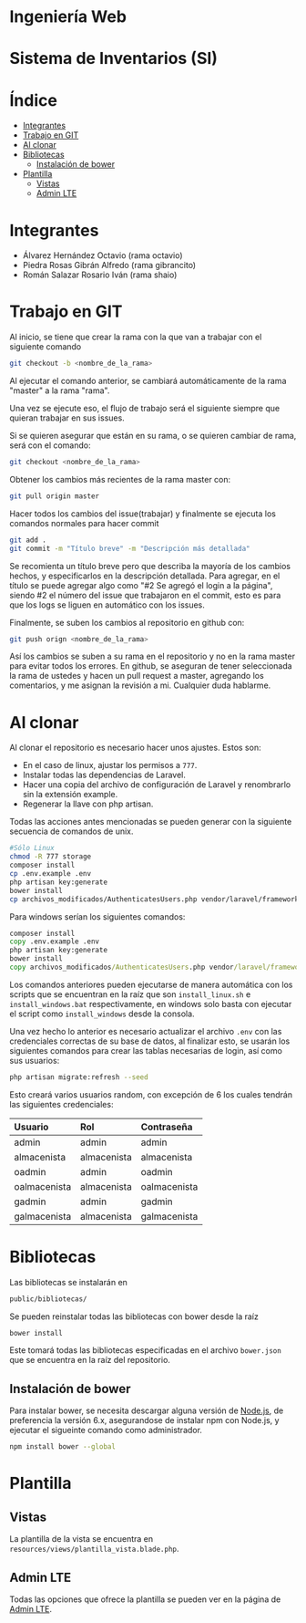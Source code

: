 Ingeniería Web
=======

Sistema de Inventarios (SI)
=======

# Índice
 - [Integrantes](#integrantes)
 - [Trabajo en GIT](#trabajo-en-git)
 - [Al clonar](#al-clonar)
 - [Bibliotecas](#bibliotecas)
 	- [Instalación de bower](#instalación-de-bower)
 - [Plantilla](#plantilla)
 	- [Vistas](#vistas)
 	- [Admin LTE](#admin-lte)

# Integrantes
 - Álvarez Hernández Octavio (rama octavio)
 - Piedra Rosas Gibrán Alfredo (rama gibrancito)
 - Román Salazar Rosario Iván (rama shaio)

# Trabajo en GIT
Al inicio, se tiene que crear la rama con la que van a trabajar con el siguiente comando
```sh
git checkout -b <nombre_de_la_rama>
```
Al ejecutar el comando anterior, se cambiará automáticamente de la rama "master" a la rama "rama".

Una vez se ejecute eso, el flujo de trabajo será el siguiente siempre que quieran trabajar en sus issues.

Si se quieren asegurar que están en su rama, o se quieren cambiar de rama, será con el comando:
```sh
git checkout <nombre_de_la_rama>
```

Obtener los cambios más recientes de la rama master con:
```sh
git pull origin master
```

Hacer todos los cambios del issue(trabajar) y finalmente se ejecuta los comandos normales para hacer commit
```sh
git add .
git commit -m "Título breve" -m "Descripción más detallada"
```
Se recomienta un título breve pero que describa la mayoría de los cambios hechos, y especificarlos en la descripción detallada.
Para agregar, en el título se puede agregar algo como "#2 Se agregó el login a la página", siendo #2 el número del issue que trabajaron en el commit, esto es para que los logs se liguen en automático con los issues.

Finalmente, se suben los cambios al repositorio en github con:
```sh
git push orign <nombre_de_la_rama>
```

Así los cambios se suben a su rama en el repositorio y no en la rama master para evitar todos los errores.
En github, se aseguran de tener seleccionada la rama de ustedes y hacen un pull request a master, agregando los comentarios, y me asignan la revisión a mi. Cualquier duda hablarme.

# Al clonar
Al clonar el repositorio es necesario hacer unos ajustes. Estos son:

 - En el caso de linux, ajustar los permisos a `777`.
 - Instalar todas las dependencias de Laravel.
 - Hacer una copia del archivo de configuración de Laravel y renombrarlo sin la extensión example.
 - Regenerar la llave con php artisan.

Todas las acciones antes mencionadas se pueden generar con la siguiente secuencia de comandos de unix.
```sh
#Sólo Linux
chmod -R 777 storage
composer install
cp .env.example .env
php artisan key:generate
bower install
cp archivos_modificados/AuthenticatesUsers.php vendor/laravel/framework/src/Illuminate/Foundation/Auth/AuthenticatesUsers.php
```

Para windows serían los siguientes comandos:
```bat
composer install
copy .env.example .env
php artisan key:generate
bower install
copy archivos_modificados/AuthenticatesUsers.php vendor/laravel/framework/src/Illuminate/Foundation/Auth/AuthenticatesUsers.php
```

Los comandos anteriores pueden ejecutarse de manera automática con los scripts que se encuentran en la raíz que son `install_linux.sh` e `install_windows.bat` respectivamente, en windows solo basta con ejecutar el script como `install_windows` desde la consola.

Una vez hecho lo anterior es necesario actualizar el archivo `.env` con las credenciales correctas de su base de datos, al finalizar esto, se usarán los siguientes comandos para crear las tablas necesarias de login, así como sus usuarios:

```sh
php artisan migrate:refresh --seed
```
Esto creará varios usuarios random, con excepción de 6 los cuales tendrán las siguientes credenciales:

| Usuario      | Rol         | Contraseña   |
| :----------- | :---------- | :----------- |
| admin        | admin       | admin        |
| almacenista  | almacenista | almacenista  |
| oadmin       | admin       | oadmin       |
| oalmacenista | almacenista | oalmacenista |
| gadmin       | admin       | gadmin       |
| galmacenista | almacenista | galmacenista |

# Bibliotecas
Las bibliotecas se instalarán en
```sh
public/bibliotecas/
```

Se pueden reinstalar todas las bibliotecas con bower desde la raíz
```sh
bower install
```

Este tomará todas las bibliotecas especificadas en el archivo `bower.json` que se encuentra en la raíz del repositorio.

## Instalación de bower
Para instalar bower, se necesita descargar alguna versión de [Node.js](https://nodejs.org/en/download/), de preferencia la versión 6.x, asegurandose de instalar npm con Node.js, y ejecutar el sigueinte comando como administrador.

```sh
npm install bower --global
```

# Plantilla
## Vistas
La plantilla de la vista se encuentra en `resources/views/plantilla_vista.blade.php`.

## Admin LTE
Todas las opciones que ofrece la plantilla se pueden ver en la página de [Admin LTE](https://almsaeedstudio.com/themes/AdminLTE/index.html).


